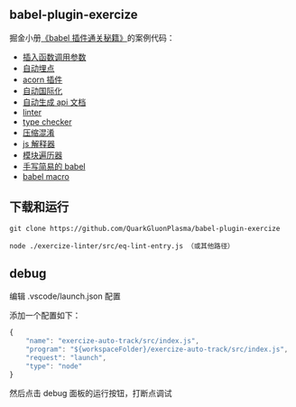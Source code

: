 ## babel-plugin-exercize

掘金小册[《babel 插件通关秘籍》](https://sourl.co/ijmTn3)的案例代码：

- [插入函数调用参数](./exercize-parameters-insert/src)
- [自动埋点](./exercize-auto-track/src)
- [acorn 插件](./exercize-acorn-plugin-guang-keyword/src)
- [自动国际化](./exercize-auto-i18n/src/)
- [自动生成 api 文档](./exercize-auto-document/src/)
- [linter](./exercize-linter/src)
- [type checker](./exercize-type-checker/src/)
- [压缩混淆](./exercize-mangle-compress/src)
- [js 解释器](./exercize-js-interpreter/src)
- [模块遍历器](./exercize-module-iterator/src)
- [手写简易的 babel](./exercize-babel/src)
- [babel macro](./exercize-babel-macro/src)

## 下载和运行

```shell
git clone https://github.com/QuarkGluonPlasma/babel-plugin-exercize

node ./exercize-linter/src/eq-lint-entry.js （或其他路径）
```

## debug

编辑 .vscode/launch.json 配置

添加一个配置如下：

```javascript
{
    "name": "exercize-auto-track/src/index.js",
    "program": "${workspaceFolder}/exercize-auto-track/src/index.js",
    "request": "launch",
    "type": "node"
}
```

然后点击 debug 面板的运行按钮，打断点调试
